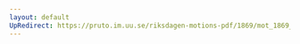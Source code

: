 ```yaml
---
layout: default
UpRedirect: https://pruto.im.uu.se/riksdagen-motions-pdf/1869/mot_1869__fk__14/mot_1869__fk__14-001.pdf
---
```

